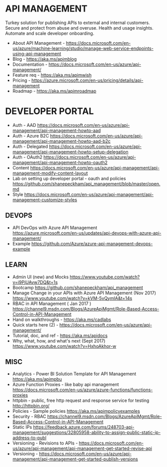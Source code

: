 # API MANAGEMENT
Turkey solution for publishing APIs to external and internal customers.  Secure and protect from abuse and overuse.  Health and usage insights.  Automate and scale developer onboarding.

* About API Management - <https://docs.microsoft.com/en-us/azure/machine-learning/studio/manage-web-service-endpoints-using-api-management>
* Blog - <https://aka.ms/apimblog>
* Documentation - <https://docs.microsoft.com/en-us/azure/api-management/>
* Feature req - <https://aka.ms/apimwish>
* Pricing - <https://azure.microsoft.com/en-us/pricing/details/api-management>
* Roadmap - <https://aka.ms/apimroadmap>

# DEVELOPER PORTAL
* Auth - AAD <https://docs.microsoft.com/en-us/azure/api-management/api-management-howto-aad>
* Auth - Azure B2C <https://docs.microsoft.com/en-us/azure/api-management/api-management-howto-aad-b2c>
* Auth - Delegated <https://docs.microsoft.com/en-us/azure/api-management/api-management-howto-setup-delegation>
* Auth - OAuth2 <https://docs.microsoft.com/en-us/azure/api-management/api-management-howto-oauth2>
* Content <https://docs.microsoft.com/en-us/azure/api-management/api-management-modify-content-layout>
* Lab on setting up developer portal - oauth and policies  <https://github.com/shanepeckham/api_management/blob/master/open.md>
* Style <https://docs.microsoft.com/en-us/azure/api-management/api-management-customize-styles>

## DEVOPS

* API DevOps with Azure API Management <https://azure.microsoft.com/en-us/updates/api-devops-with-azure-api-management/>
* Example <https://github.com/Azure/azure-api-management-devops-example>

## LEARN

* Admin UI (new) and Mocks <https://www.youtube.com/watch?v=i9PjUAvw7DQ&t=1s>
* Bootcamp <https://github.com/shanepeckham/api_management>
* Manage Change in your APIs with Azure API Management (Nov 2017) <https://www.youtube.com/watch?v=kVM-5vQymIA&t=14s> 
* RBAC in API Management ( Jan 2017 ) <https://channel9.msdn.com/Blogs/AzureApiMgmt/Role-Based-Access-Control-in-API-Management>
* Hand on walkthroughs - <https://aka.ms/cadlabs>
* Quick starts here (2) - <https://docs.microsoft.com/en-us/azure/api-management/>
* Tutorial, doc, and ref - <https://aka.ms/apidocs>
* Why, what, how, and what's next (Sept 2017) <https://www.youtube.com/watch?v=HxhoAkhor-w>

## MISC

* Analytics - Power BI Solution Template for API Management <https://aka.ms/apimpbu>
* Azure Function Proxies - like baby api management <https://docs.microsoft.com/en-us/azure/azure-functions/functions-proxies>
* httpbin - public, free http request and response service for testing <http://httpbin.org/>
* Policies - Sample policies <https://aka.ms/apimpolicyexamples>
* Security - RBAC <https://channel9.msdn.com/Blogs/AzureApiMgmt/Role-Based-Access-Control-in-API-Management>
* Static IPs <https://feedback.azure.com/forums/248703-api-management/suggestions/32805958-ability-to-assign-public-static-ip-address-to-publ>
* Versioning - Revisions to APIs - <https://docs.microsoft.com/en-us/azure/api-management/api-management-get-started-revise-api>
* Versioning - <https://docs.microsoft.com/en-us/azure/api-management/api-management-get-started-publish-versions>